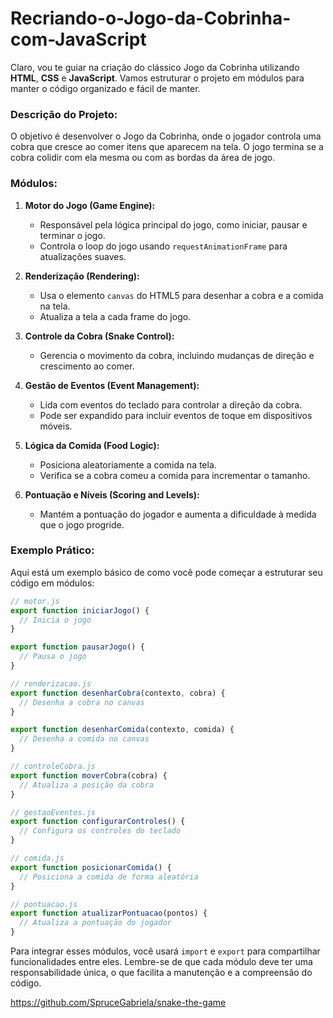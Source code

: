 # Recriando-o-Jogo-da-Cobrinha-com-JavaScript

Claro, vou te guiar na criação do clássico Jogo da Cobrinha utilizando **HTML**, **CSS** e **JavaScript**. Vamos estruturar o projeto em módulos para manter o código organizado e fácil de manter.

### Descrição do Projeto:
O objetivo é desenvolver o Jogo da Cobrinha, onde o jogador controla uma cobra que cresce ao comer itens que aparecem na tela. O jogo termina se a cobra colidir com ela mesma ou com as bordas da área de jogo.

### Módulos:
1. **Motor do Jogo (Game Engine):**
   - Responsável pela lógica principal do jogo, como iniciar, pausar e terminar o jogo.
   - Controla o loop do jogo usando `requestAnimationFrame` para atualizações suaves.

2. **Renderização (Rendering):**
   - Usa o elemento `canvas` do HTML5 para desenhar a cobra e a comida na tela.
   - Atualiza a tela a cada frame do jogo.

3. **Controle da Cobra (Snake Control):**
   - Gerencia o movimento da cobra, incluindo mudanças de direção e crescimento ao comer.

4. **Gestão de Eventos (Event Management):**
   - Lida com eventos do teclado para controlar a direção da cobra.
   - Pode ser expandido para incluir eventos de toque em dispositivos móveis.

5. **Lógica da Comida (Food Logic):**
   - Posiciona aleatoriamente a comida na tela.
   - Verifica se a cobra comeu a comida para incrementar o tamanho.

6. **Pontuação e Níveis (Scoring and Levels):**
   - Mantém a pontuação do jogador e aumenta a dificuldade à medida que o jogo progride.

### Exemplo Prático:
Aqui está um exemplo básico de como você pode começar a estruturar seu código em módulos:

```javascript
// motor.js
export function iniciarJogo() {
  // Inicia o jogo
}

export function pausarJogo() {
  // Pausa o jogo
}

// renderizacao.js
export function desenharCobra(contexto, cobra) {
  // Desenha a cobra no canvas
}

export function desenharComida(contexto, comida) {
  // Desenha a comida no canvas
}

// controleCobra.js
export function moverCobra(cobra) {
  // Atualiza a posição da cobra
}

// gestaoEventos.js
export function configurarControles() {
  // Configura os controles do teclado
}

// comida.js
export function posicionarComida() {
  // Posiciona a comida de forma aleatória
}

// pontuacao.js
export function atualizarPontuacao(pontos) {
  // Atualiza a pontuação do jogador
}
```

Para integrar esses módulos, você usará `import` e `export` para compartilhar funcionalidades entre eles. Lembre-se de que cada módulo deve ter uma responsabilidade única, o que facilita a manutenção e a compreensão do código.

https://github.com/SpruceGabriela/snake-the-game
